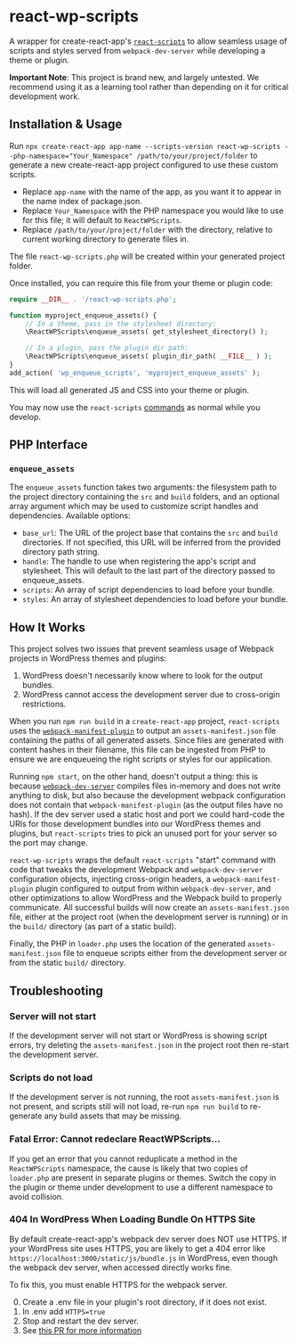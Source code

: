 # react-wp-scripts

A wrapper for create-react-app's [`react-scripts`](https://github.com/facebookincubator/create-react-app/tree/master/packages/react-scripts) to allow seamless usage of scripts and styles served from `webpack-dev-server` while developing a theme or plugin.

**Important Note**: This project is brand new, and largely untested. We recommend using it as a learning tool rather than depending on it for critical development work.

## Installation & Usage

Run `npx create-react-app app-name --scripts-version react-wp-scripts --php-namespace="Your_Namespace" /path/to/your/project/folder` to generate a new create-react-app project configured to use these custom scripts. 

- Replace `app-name` with the name of the app, as you want it to appear in the name index of package.json.
- Replace `Your_Namespace` with the PHP namespace you would like to use for this file; it will default to `ReactWPScripts`.
- Replace `/path/to/your/project/folder` with the directory, relative to current working directory to generate files in.

The file `react-wp-scripts.php` will be created within your generated project folder. 

Once installed, you can require this file from your theme or plugin code:
```php
require __DIR__ . '/react-wp-scripts.php';

function myproject_enqueue_assets() {
	// In a theme, pass in the stylesheet directory:
	\ReactWPScripts\enqueue_assets( get_stylesheet_directory() );

	// In a plugin, pass the plugin dir path:
	\ReactWPScripts\enqueue_assets( plugin_dir_path( __FILE__ ) );
}
add_action( 'wp_enqueue_scripts', 'myproject_enqueue_assets' );
```

This will load all generated JS and CSS into your theme or plugin.

You may now use the `react-scripts` [commands](https://github.com/facebookincubator/create-react-app/blob/master/README.md#npm-start-or-yarn-start) as normal while you develop.

## PHP Interface

### `enqueue_assets`

The `enqueue_assets` function takes two arguments: the filesystem path to the project directory containing the `src` and `build` folders, and an optional array argument which may be used to customize script handles and dependencies. Available options:

- `base_url`: The URL of the project base that contains the `src` and `build` directories. If not specified, this URL will be inferred from the provided directory path string.
- `handle`: The handle to use when registering the app's script and stylesheet. This will default to the last part of the directory passed to enqueue_assets.
- `scripts`: An array of script dependencies to load before your bundle.
- `styles`: An array of stylesheet dependencies to load before your bundle.

## How It Works

This project solves two issues that prevent seamless usage of Webpack projects in WordPress themes and plugins:

1. WordPress doesn't necessarily know where to look for the output bundles.
2. WordPress cannot access the development server due to cross-origin restrictions.

When you run `npm run build` in a `create-react-app` project, `react-scripts` uses the [`webpack-manifest-plugin`](https://github.com/danethurber/webpack-manifest-plugin) to output an `assets-manifest.json` file containing the paths of all generated assets. Since files are generated with content hashes in their filename, this file can be ingested from PHP to ensure we are enqueueing the right scripts or styles for our application.

Running `npm start`, on the other hand, doesn't output a thing: this is because [`webpack-dev-server`](https://github.com/webpack/webpack-dev-server) compiles files in-memory and does not write anything to disk, but also because the development webpack configuration does not contain that `webpack-manifest-plugin` (as the output files have no hash). If the dev server used a static host and port we could hard-code the URIs for those development bundles into our WordPress themes and plugins, but `react-scripts` tries to pick an unused port for your server so the port may change.

`react-wp-scripts` wraps the default `react-scripts` "start" command with code that tweaks the development Webpack and `webpack-dev-server` configuration objects, injecting cross-origin headers, a `webpack-manifest-plugin` plugin configured to output from within `webpack-dev-server`, and other optimizations to allow WordPress and the Webpack build to properly communicate. All successful builds will now create an `assets-manifest.json` file, either at the project root (when the development server is running) or in the `build/` directory (as part of a static build).

Finally, the PHP in `loader.php` uses the location of the generated `assets-manifest.json` file to enqueue scripts either from the development server or from the static `build/` directory.

## Troubleshooting

### Server will not start

If the development server will not start or WordPress is showing script errors, try deleting the `assets-manifest.json` in the project root then re-start the development server.

### Scripts do not load

If the development server is not running, the root `assets-manifest.json` is not present, and scripts still will not load, re-run `npm run build` to re-generate any build assets that may be missing.

### Fatal Error: Cannot redeclare ReactWPScripts...

If you get an error that you cannot reduplicate a method in the `ReactWPScripts` namespace, the cause is likely that two copies of `loader.php` are present in separate plugins or themes. Switch the copy in the plugin or theme under development to use a different namespace to avoid collision.

### 404 In WordPress When Loading Bundle On HTTPS Site
By default create-react-app's webpack dev server does NOT use HTTPS. If your WordPress site uses HTTPS, you are likely to get a 404 error like `https://localhost:3000/static/js/bundle.js` in WordPress, even though the webpack dev server, when accessed directly works fine.

To fix this, you must enable HTTPS for the webpack server. 

0) Create a .env file in your plugin's root directory, if it does not exist.
1) In .env add `HTTPS=true`
2) Stop and restart the dev server.
3) See [this PR for more information](https://github.com/facebook/create-react-app/pull/552)
